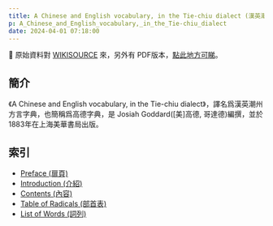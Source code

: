 ```yaml
---
title: A Chinese and English vocabulary, in the Tie-chiu dialect (漢英潮州方言字典)
p: A_Chinese_and_English_vocabulary,_in_the_Tie-chiu_dialect
date: 2024-04-01 07:18:00
---
```


📌 原始資料對 [WIKISOURCE](https://en.wikisource.org/wiki/A_Chinese_and_English_vocabulary,_in_the_Tie-chiu_dialect) 來，另外有 PDF版本，[點此地方可睇](https://github.com/hokkien-writing/reference/blob/main/book/A_Chinese_and_English_vocabulary,_in_the_Tie-chiu_dialect.pdf)。

## 簡介

《A Chinese and English vocabulary, in the Tie-chiu dialect》，譯名爲漢英潮州方言字典，也簡稱爲高德字典，是 Josiah Goddard([美]高德, 哥達德)編撰，並於 1883年在上海美華書局出版。

## 索引

* [Preface (扉頁)](/A_Chinese_and_English_vocabulary,_in_the_Tie-chiu_dialect/preface)
* [Introduction (介紹)](/A_Chinese_and_English_vocabulary,_in_the_Tie-chiu_dialect/introduction)
* [Contents (內容)](/A_Chinese_and_English_vocabulary,_in_the_Tie-chiu_dialect/contents)
* [Table of Radicals (部首表)](/A_Chinese_and_English_vocabulary,_in_the_Tie-chiu_dialect/table_of_radicals)
* [List of Words (詞列)](/A_Chinese_and_English_vocabulary,_in_the_Tie-chiu_dialect/list_of_words)
